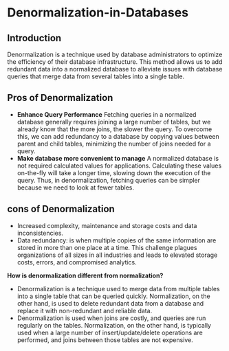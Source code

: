 # Denormalization-in-Databases
## Introduction
Denormalization is a technique used by database administrators to optimize the efficiency of their database infrastructure. This method allows us to add redundant data into a normalized database to alleviate issues with database queries that merge data from several tables into a single table.

## Pros of Denormalization
- **Enhance Query Performance**
Fetching queries in a normalized database generally requires joining a large number of tables, but we already know that the more joins, the slower the query. To overcome this, we can add redundancy to a database by copying values between parent and child tables, minimizing the number of joins needed for a query.
- **Make database more convenient to manage**
A normalized database is not required calculated values for applications. Calculating these values on-the-fly will take a longer time, slowing down the execution of the query. Thus, in denormalization, fetching queries can be simpler because we need to look at fewer tables.

## cons of Denormalization
- Increased complexity, maintenance and storage costs and data inconsistencies.
- Data redundancy: is when multiple copies of the same information are stored in more than one place at a time. This challenge plagues organizations of all sizes in all industries and leads to elevated storage costs, errors, and compromised analytics.
 
**How is denormalization different from normalization?**
- Denormalization is a technique used to merge data from multiple tables into a single table that can be queried quickly. Normalization, on the other hand, is used to delete redundant data from a database and replace it with non-redundant and reliable data.
- Denormalization is used when joins are costly, and queries are run regularly on the tables. Normalization, on the other hand, is typically used when a large number of insert/update/delete operations are performed, and joins between those tables are not expensive.
